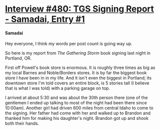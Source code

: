 # [Interview #480: TGS Signing Report - Samadai, Entry #1](https://www.theoryland.com/intvmain.php?i=480#1)

#### Samadai

Hey everyone, I think my words per post count is going way up.

So here is my report from
*The Gathering Storm*
book signing last night in Portland, OR.

First off Powell's book store is enormous. It is roughly three times as big as my local Barnes and Noble/Borders stores. It is by far the biggest book store I have been in in my life. And it isn't even the biggest in Portland; its downtown store I'm told covers an entire block, is 5 stories tall (I believe that is what I was told) with a parking garage on top.

I arrived at about 5:30 and was about the 30th person there (one of the gentlemen I ended up talking to most of the night had been there since 10:00am). Another girl had driven 600 miles from central Idaho to come to the signing. Her father had come with her and walked up to Brandon and thanked him for making his daughter's night. Brandon got up and shook both their hands.

